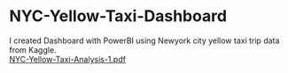 # NYC-Yellow-Taxi-Dashboard
I created Dashboard with PowerBI using Newyork city yellow taxi trip data from Kaggle.  
[NYC-Yellow-Taxi-Analysis-1.pdf](https://github.com/user-attachments/files/20361383/NYC-Yellow-Taxi-Analysis-1.pdf)
